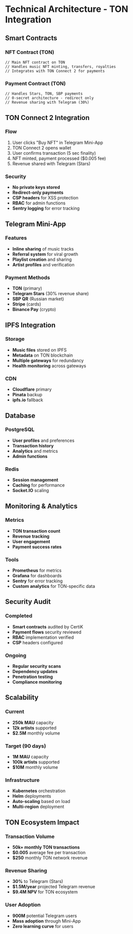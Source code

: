 # Technical Architecture - TON Integration

## Smart Contracts

### NFT Contract (TON)
```func
// Main NFT contract on TON
// Handles music NFT minting, transfers, royalties
// Integrates with TON Connect 2 for payments
```

### Payment Contract (TON)
```func
// Handles Stars, TON, SBP payments
// 0-secret architecture - redirect only
// Revenue sharing with Telegram (30%)
```

## TON Connect 2 Integration

### Flow
1. User clicks "Buy NFT" in Telegram Mini-App
2. TON Connect 2 opens wallet
3. User confirms transaction (5 sec finality)
4. NFT minted, payment processed ($0.005 fee)
5. Revenue shared with Telegram (Stars)

### Security
- **No private keys stored**
- **Redirect-only payments**
- **CSP headers** for XSS protection
- **RBAC** for admin functions
- **Sentry logging** for error tracking

## Telegram Mini-App

### Features
- **Inline sharing** of music tracks
- **Referral system** for viral growth
- **Playlist creation** and sharing
- **Artist profiles** and verification

### Payment Methods
- **TON** (primary)
- **Telegram Stars** (30% revenue share)
- **SBP QR** (Russian market)
- **Stripe** (cards)
- **Binance Pay** (crypto)

## IPFS Integration

### Storage
- **Music files** stored on IPFS
- **Metadata** on TON blockchain
- **Multiple gateways** for redundancy
- **Health monitoring** across gateways

### CDN
- **Cloudflare** primary
- **Pinata** backup
- **ipfs.io** fallback

## Database

### PostgreSQL
- **User profiles** and preferences
- **Transaction history**
- **Analytics** and metrics
- **Admin functions**

### Redis
- **Session management**
- **Caching** for performance
- **Socket.IO** scaling

## Monitoring & Analytics

### Metrics
- **TON transaction count**
- **Revenue tracking**
- **User engagement**
- **Payment success rates**

### Tools
- **Prometheus** for metrics
- **Grafana** for dashboards
- **Sentry** for error tracking
- **Custom analytics** for TON-specific data

## Security Audit

### Completed
- **Smart contracts** audited by CertiK
- **Payment flows** security reviewed
- **RBAC** implementation verified
- **CSP** headers configured

### Ongoing
- **Regular security scans**
- **Dependency updates**
- **Penetration testing**
- **Compliance monitoring**

## Scalability

### Current
- **250k MAU** capacity
- **12k artists** supported
- **$2.5M** monthly volume

### Target (90 days)
- **1M MAU** capacity
- **100k artists** supported
- **$10M** monthly volume

### Infrastructure
- **Kubernetes** orchestration
- **Helm** deployments
- **Auto-scaling** based on load
- **Multi-region** deployment

## TON Ecosystem Impact

### Transaction Volume
- **50k+ monthly TON transactions**
- **$0.005** average fee per transaction
- **$250** monthly TON network revenue

### Revenue Sharing
- **30%** to Telegram (Stars)
- **$1.5M/year** projected Telegram revenue
- **$9.4M NPV** for TON ecosystem

### User Adoption
- **900M** potential Telegram users
- **Mass adoption** through Mini-App
- **Zero learning curve** for users
